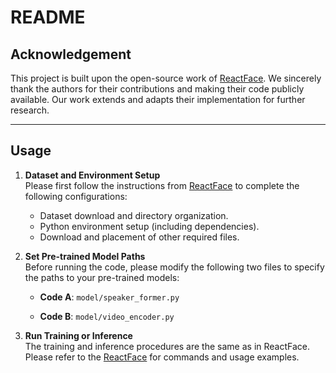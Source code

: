 # README

## Acknowledgement

This project is built upon the open-source work of [ReactFace](https://github.com/lingjivoo/ReactFace). We sincerely thank the authors for their contributions and making their code publicly available. Our work extends and adapts their implementation for further research.

---

## Usage

1. **Dataset and Environment Setup**  
   Please first follow the instructions from [ReactFace](https://github.com/lingjivoo/ReactFace) to complete the following configurations:
   - Dataset download and directory organization.
   - Python environment setup (including dependencies).
   - Download and placement of other required files.

2. **Set Pre-trained Model Paths**  
   Before running the code, please modify the following two files to specify the paths to your pre-trained models:

   - **Code A**: `model/speaker_former.py`  

   - **Code B**: `model/video_encoder.py`  

3. **Run Training or Inference**  
The training and inference procedures are the same as in ReactFace. Please refer to the [ReactFace](https://github.com/lingjivoo/ReactFace) for commands and usage examples.
